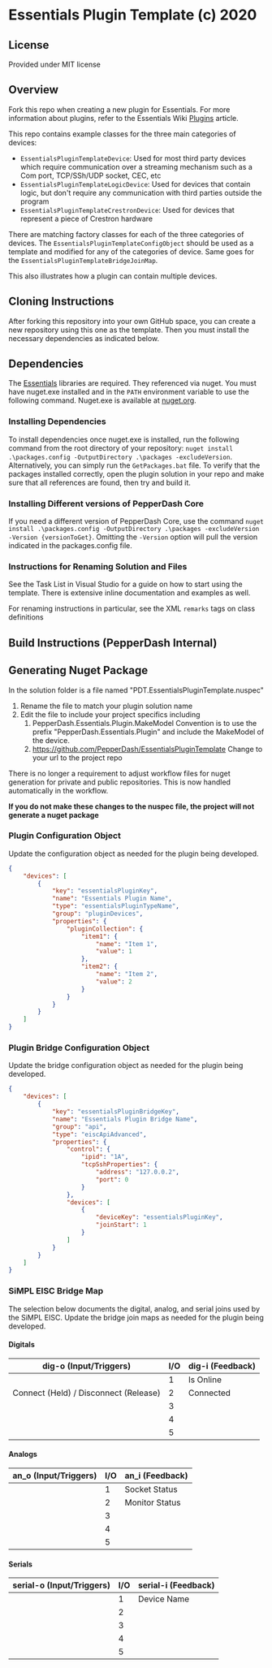 # Essentials Plugin Template (c) 2020

## License

Provided under MIT license

## Overview

Fork this repo when creating a new plugin for Essentials. For more information about plugins, refer to the Essentials Wiki [Plugins](https://github.com/PepperDash/Essentials/wiki/Plugins) article.

This repo contains example classes for the three main categories of devices:
* `EssentialsPluginTemplateDevice`: Used for most third party devices which require communication over a streaming mechanism such as a Com port, TCP/SSh/UDP socket, CEC, etc
* `EssentialsPluginTemplateLogicDevice`:  Used for devices that contain logic, but don't require any communication with third parties outside the program
* `EssentialsPluginTemplateCrestronDevice`:  Used for devices that represent a piece of Crestron hardware

There are matching factory classes for each of the three categories of devices.  The `EssentialsPluginTemplateConfigObject` should be used as a template and modified for any of the categories of device.  Same goes for the `EssentialsPluginTemplateBridgeJoinMap`.

This also illustrates how a plugin can contain multiple devices.

## Cloning Instructions

After forking this repository into your own GitHub space, you can create a new repository using this one as the template.  Then you must install the necessary dependencies as indicated below.

## Dependencies

The [Essentials](https://github.com/PepperDash/Essentials) libraries are required. They referenced via nuget. You must have nuget.exe installed and in the `PATH` environment variable to use the following command. Nuget.exe is available at [nuget.org](https://dist.nuget.org/win-x86-commandline/latest/nuget.exe).

### Installing Dependencies

To install dependencies once nuget.exe is installed, run the following command from the root directory of your repository:
`nuget install .\packages.config -OutputDirectory .\packages -excludeVersion`.
Alternatively, you can simply run the `GetPackages.bat` file.
To verify that the packages installed correctly, open the plugin solution in your repo and make sure that all references are found, then try and build it.

### Installing Different versions of PepperDash Core

If you need a different version of PepperDash Core, use the command `nuget install .\packages.config -OutputDirectory .\packages -excludeVersion -Version {versionToGet}`. Omitting the `-Version` option will pull the version indicated in the packages.config file.

### Instructions for Renaming Solution and Files

See the Task List in Visual Studio for a guide on how to start using the template.  There is extensive inline documentation and examples as well.

For renaming instructions in particular, see the XML `remarks` tags on class definitions

## Build Instructions (PepperDash Internal) 

## Generating Nuget Package 

In the solution folder is a file named "PDT.EssentialsPluginTemplate.nuspec" 

1. Rename the file to match your plugin solution name 
2. Edit the file to include your project specifics including
    1. <id>PepperDash.Essentials.Plugin.MakeModel</id> Convention is to use the prefix "PepperDash.Essentials.Plugin" and include the MakeModel of the device. 
    2. <projectUrl>https://github.com/PepperDash/EssentialsPluginTemplate</projectUrl> Change to your url to the project repo

There is no longer a requirement to adjust workflow files for nuget generation for private and public repositories.  This is now handled automatically in the workflow.

__If you do not make these changes to the nuspec file, the project will not generate a nuget package__

### Plugin Configuration Object

Update the configuration object as needed for the plugin being developed.

```json
{
	"devices": [
		{
			"key": "essentialsPluginKey",
			"name": "Essentials Plugin Name",
			"type": "essentialsPluginTypeName",
			"group": "pluginDevices",
			"properties": {
				"pluginCollection": {
					"item1": {
						"name": "Item 1",
						"value": 1
					},
					"item2": {
						"name": "Item 2",
						"value": 2
					}
				}
			}
		}		
	]
}
```

### Plugin Bridge Configuration Object

Update the bridge configuration object as needed for the plugin being developed.

```json
{
	"devices": [
		{
			"key": "essentialsPluginBridgeKey",
			"name": "Essentials Plugin Bridge Name",
			"group": "api",
			"type": "eiscApiAdvanced",
			"properties": {
				"control": {
					"ipid": "1A",
					"tcpSshProperties": {
						"address": "127.0.0.2",
						"port": 0
					}
				},
				"devices": [
					{
						"deviceKey": "essentialsPluginKey",
						"joinStart": 1
					}
				]
			}
		}
	]
}
```

### SiMPL EISC Bridge Map

The selection below documents the digital, analog, and serial joins used by the SiMPL EISC. Update the bridge join maps as needed for the plugin being developed.

#### Digitals
| dig-o (Input/Triggers)                | I/O | dig-i (Feedback) |
|---------------------------------------|-----|------------------|
|                                       | 1   | Is Online        |
| Connect (Held) / Disconnect (Release) | 2   | Connected        |
|                                       | 3   |                  |
|                                       | 4   |                  |
|                                       | 5   |                  |
#### Analogs
| an_o (Input/Triggers) | I/O | an_i (Feedback) |
|-----------------------|-----|-----------------|
|                       | 1   | Socket Status   |
|                       | 2   | Monitor Status  |
|                       | 3   |                 |
|                       | 4   |                 |
|                       | 5   |                 |


#### Serials
| serial-o (Input/Triggers) | I/O | serial-i (Feedback) |
|---------------------------|-----|---------------------|
|                           | 1   | Device Name         |
|                           | 2   |                     |
|                           | 3   |                     |
|                           | 4   |                     |
|                           | 5   |                     |